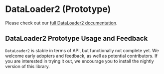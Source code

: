 # DataLoader2 (Prototype)

Please check out our [full DataLoader2 documentation](https://pytorch.org/data/main/dataloader2.html#dataloader2).

## DataLoader2 Prototype Usage and Feedback

`DataLoader2` is stable in terms of API, but functionally not complete yet. We welcome early adopters and feedback, as
well as potential contributors. If you are interested in trying it out, we encourage you to install the nightly version
of this library.
